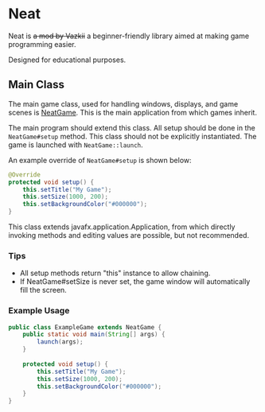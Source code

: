# Neat
Neat is ~~a mod by Vazkii~~ a beginner-friendly library aimed at making game programming easier.

Designed for educational purposes.

## Main Class
The main game class, used for handling windows, displays, and game scenes is [NeatGame](src/cn/davidma/neat/application/NeatGame.java). This is the main application from which games inherit.

The main program should extend this class. All setup should be done in the ```NeatGame#setup``` method. This class should not be explicitly instantiated. The game is launched with ```NeatGame::launch```.

An example override of ```NeatGame#setup``` is shown below:
```java
@Override
protected void setup() {
	this.setTitle("My Game");
	this.setSize(1000, 200);
	this.setBackgroundColor("#000000");
}
```

This class extends javafx.application.Application, from which directly invoking methods and editing values are possible, but not recommended.

### Tips
- All setup methods return "this" instance to allow chaining.
- If NeatGame#setSize is never set, the game window will automatically fill the screen.

### Example Usage
```java
public class ExampleGame extends NeatGame {
	public static void main(String[] args) {		
		launch(args);
	}
	
	protected void setup() {
		this.setTitle("My Game");
		this.setSize(1000, 200);
		this.setBackgroundColor("#000000");
	}
}
```